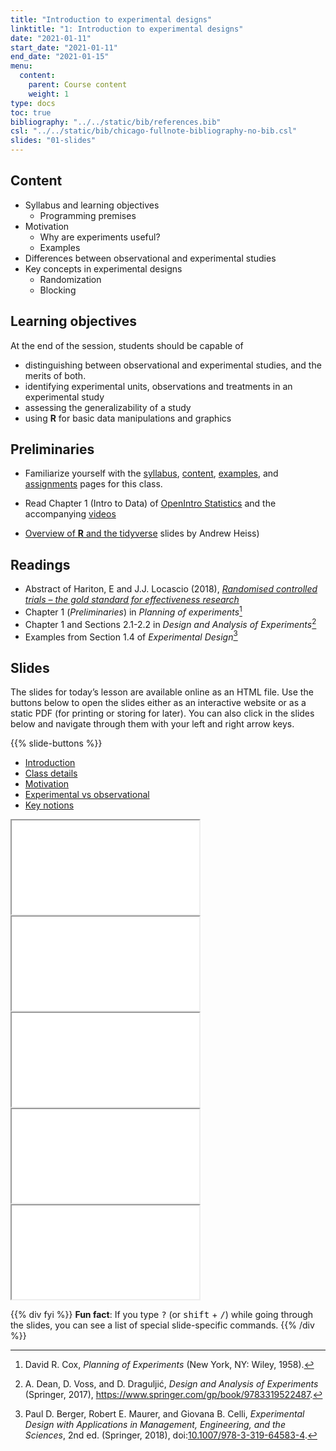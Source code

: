 ```yaml
---
title: "Introduction to experimental designs"
linktitle: "1: Introduction to experimental designs"
date: "2021-01-11"
start_date: "2021-01-11"
end_date: "2021-01-15"
menu:
  content:
    parent: Course content
    weight: 1
type: docs
toc: true
bibliography: "../../static/bib/references.bib"
csl: "../../static/bib/chicago-fullnote-bibliography-no-bib.csl"
slides: "01-slides"
---
```


## Content

-   Syllabus and learning objectives
    -   Programming premises
-   Motivation
    -   Why are experiments useful?
    -   Examples
-   Differences between observational and experimental studies
-   Key concepts in experimental designs
    -   Randomization
    -   Blocking

## Learning objectives

At the end of the session, students should be capable of

-   distinguishing between observational and experimental studies, and the merits of both.
-   identifying experimental units, observations and treatments in an experimental study
-   assessing the generalizability of a study
-   using **R** for basic data manipulations and graphics

## Preliminaries

-   Familiarize yourself with the [syllabus](/syllabus/), [content](/content/), [examples](/example/), and [assignments](/assigment/) pages for this class.

-   <i class="fas fa-book"></i> Read Chapter 1 (Intro to Data) of [OpenIntro Statistics](https://www.openintro.org/book/os/) and the accompanying <i class="fab fa-youtube"></i>[videos](https://www.youtube.com/playlist?list=PLkIselvEzpM6pZ76FD3NoCvvgkj_p-dE8)

-   [Overview of **R** and the tidyverse](https://evalf20.classes.andrewheiss.com/projects/01_lab/slides/01_lab.html) slides by Andrew Heiss)

## Readings

-   <i class="fas fa-newspaper-o"></i> Abstract of Hariton, E and J.J. Locascio (2018), [*Randomised controlled trials – the gold standard for effectiveness research*](https://doi.org/10.1111/1471-0528.15199)
-   <i class="fas fa-book"></i> Chapter 1 (*Preliminaries*) in *Planning of experiments*[^1]
-   <i class="fas fa-book"></i> Chapter 1 and Sections 2.1-2.2 in *Design and Analysis of Experiments*[^2]
-   <i class="fas fa-book"></i> Examples from Section 1.4 of *Experimental Design*[^3]

## Slides

The slides for today’s lesson are available online as an HTML file. Use the buttons below to open the slides either as an interactive website or as a static PDF (for printing or storing for later). You can also click in the slides below and navigate through them with your left and right arrow keys.

{{% slide-buttons %}}

<ul class="nav nav-tabs" id="slide-tabs" role="tablist">
<li class="nav-item">
<a class="nav-link active" id="introduction-tab" data-toggle="tab" href="#introduction" role="tab" aria-controls="introduction" aria-selected="true">Introduction</a>
</li>
<li class="nav-item">
<a class="nav-link" id="class-details-tab" data-toggle="tab" href="#class-details" role="tab" aria-controls="class-details" aria-selected="false">Class details</a>
</li>
<li class="nav-item">
<a class="nav-link" id="motivation-tab" data-toggle="tab" href="#motivation" role="tab" aria-controls="motivation" aria-selected="false">Motivation</a>
</li>
<li class="nav-item">
<a class="nav-link" id="experimental-vs-observational-tab" data-toggle="tab" href="#experimental-vs-observational" role="tab" aria-controls="experimental-vs-observational" aria-selected="false">Experimental vs observational</a>
</li>
<li class="nav-item">
<a class="nav-link" id="key-notions-tab" data-toggle="tab" href="#key-notions" role="tab" aria-controls="key-notions" aria-selected="false">Key notions</a>
</li>
</ul>

<div id="slide-tabs" class="tab-content">

<div id="introduction" class="tab-pane fade show active" role="tabpanel" aria-labelledby="introduction-tab">

<div class="embed-responsive embed-responsive-16by9">

<iframe class="embed-responsive-item" src="/slides/01-slides.html#1">
</iframe>

</div>

</div>

<div id="class-details" class="tab-pane fade" role="tabpanel" aria-labelledby="class-details-tab">

<div class="embed-responsive embed-responsive-16by9">

<iframe class="embed-responsive-item" src="/slides/01-slides.html#class-details">
</iframe>

</div>

</div>

<div id="motivation" class="tab-pane fade" role="tabpanel" aria-labelledby="motivation-tab">

<div class="embed-responsive embed-responsive-16by9">

<iframe class="embed-responsive-item" src="/slides/01-slides.html#motivation">
</iframe>

</div>

</div>

<div id="experimental-vs-observational" class="tab-pane fade" role="tabpanel" aria-labelledby="experimental-vs-observational-tab">

<div class="embed-responsive embed-responsive-16by9">

<iframe class="embed-responsive-item" src="/slides/01-slides.html#experimental-vs-observational">
</iframe>

</div>

</div>

<div id="key-notions" class="tab-pane fade" role="tabpanel" aria-labelledby="key-notions-tab">

<div class="embed-responsive embed-responsive-16by9">

<iframe class="embed-responsive-item" src="/slides/01-slides.html#key-notions">
</iframe>

</div>

</div>

</div>

{{% div fyi %}}
**Fun fact**: If you type <kbd>?</kbd> (or <kbd>shift</kbd> + <kbd>/</kbd>) while going through the slides, you can see a list of special slide-specific commands.
{{% /div %}}

[^1]: David R. Cox, *Planning of Experiments* (New York, NY: Wiley, 1958).

[^2]: A. Dean, D. Voss, and D. Draguljić, *Design and Analysis of Experiments* (Springer, 2017), <https://www.springer.com/gp/book/9783319522487>.

[^3]: Paul D. Berger, Robert E. Maurer, and Giovana B. Celli, *Experimental Design with Applications in Management, Engineering, and the Sciences*, 2nd ed. (Springer, 2018), doi:[10.1007/978-3-319-64583-4](https://doi.org/10.1007/978-3-319-64583-4).
